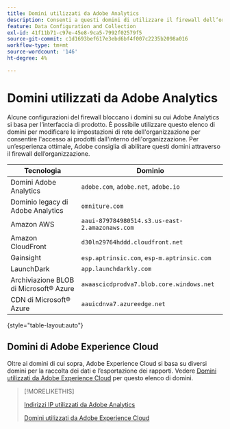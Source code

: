 ```yaml
---
title: Domini utilizzati da Adobe Analytics
description: Consenti a questi domini di utilizzare il firewall dell’organizzazione per un’esperienza ottimale con l’utilizzo di Adobe Analytics.
feature: Data Configuration and Collection
exl-id: 41f11b71-c97e-45e8-9ca5-7992f02579f5
source-git-commit: c1d1693bef617e3ebd6bf4f007c2235b2098a016
workflow-type: tm+mt
source-wordcount: '146'
ht-degree: 4%

---
```


# Domini utilizzati da Adobe Analytics

Alcune configurazioni del firewall bloccano i domini su cui Adobe Analytics si basa per l’interfaccia di prodotto. È possibile utilizzare questo elenco di domini per modificare le impostazioni di rete dell&#39;organizzazione per consentire l&#39;accesso ai prodotti dall&#39;interno dell&#39;organizzazione. Per un’esperienza ottimale, Adobe consiglia di abilitare questi domini attraverso il firewall dell’organizzazione.

| Tecnologia | Dominio |
| --- | --- |
| Domini Adobe Analytics | `adobe.com`, `adobe.net`, `adobe.io` |
| Dominio legacy di Adobe Analytics | `omniture.com` |
| Amazon AWS | `aaui-879784980514.s3.us-east-2.amazonaws.com` |
| Amazon CloudFront | `d30ln29764hddd.cloudfront.net` |
| Gainsight | `esp.aptrinsic.com`, `esp-m.aptrinsic.com` |
| LaunchDark | `app.launchdarkly.com` |
| Archiviazione BLOB di Microsoft® Azure | `awaascicdprodva7.blob.core.windows.net` |
| CDN di Microsoft® Azure | `aauicdnva7.azureedge.net` |

{style="table-layout:auto"}

## Domini di Adobe Experience Cloud

Oltre ai domini di cui sopra, Adobe Experience Cloud si basa su diversi domini per la raccolta dei dati e l’esportazione dei rapporti. Vedere [Domini utilizzati da Adobe Experience Cloud](https://experienceleague.adobe.com/en/docs/core-services/interface/data-collection/domains) per questo elenco di domini.

>[!MORELIKETHIS]
>
>[Indirizzi IP utilizzati da Adobe Analytics](ip-addresses.md)
>
>[Domini utilizzati da Adobe Experience Cloud](https://experienceleague.adobe.com/en/docs/core-services/interface/data-collection/domains)
